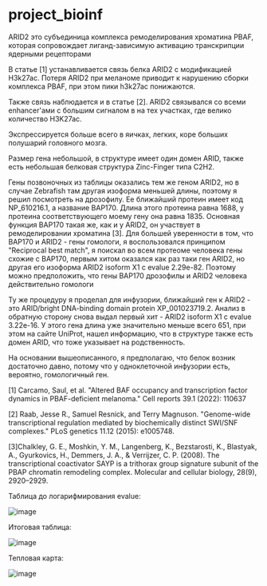 # project_bioinf
ARID2 это субъединица комплекса ремоделирования хроматина PBAF, которая сопровождает лиганд-зависимую активацию транскрипции ядерными рецепторами

В статье [1] устанавливается связь белка ARID2 с модификацией H3k27ac. Потеря ARID2 при меланоме приводит к нарушению сборки комплекса PBAF, при этом пики h3k27ac понижаются. 

Также связь наблюдается и в статье [2]. ARID2 связывался со всеми enhancer'ами с большим сигналом в на тех участках, где велико количество 
H3K27ac.

Экспрессируется больше всего в яичках, легких, коре больших полушарий головного мозга.

Размер гена небольшой, в структуре имеет один домен ARID, также есть небольшая белковая структура Zinc-Finger типа C2H2.

Гены позвоночных из таблицы оказались тем же геном ARID2, но в случае Zebrafish там другая изоформа меньшей длины, поэтому я решил посмотреть на дрозофилу. Ее ближайший протеин имеет код NP_610216.1, а название BAP170. Длина этого протеина равна 1688, у протеина соответствующего моему гену она равна 1835. Основная функция BAP170 такая же, как и у ARID2, он участвует в ремоделировании хроматина [3]. Для большей уверенности в том, что BAP170 и ARID2 - гены гомологи, я воспользовался принципом "Reciprocal best match", я поискал во всем протеоме человека гены схожие с BAP170, первым хитом оказался как раз таки ген ARID2, но другая его изоформа ARID2 isoform X1 c evalue 2.29e-82. Поэтому можно предположить, что гены BAP170 дрозофилы и ARID2 человека действительно гомологи

Ту же процедуру я проделал для инфузории, ближайший ген к ARID2 - это ARID/bright DNA-binding domain protein XP_001023719.2. Анализ в обратную сторону снова выдал первый хит - ARID2 isoform X1 c evalue 3.22e-16. У этого гена длина уже значительно меньше всего 651, при этом на сайте UniProt, нашел информацию, что в структуре также есть домен ARID, что тоже указывает на родственность.

На основании вышеописанного, я предполагаю, что белок возник достаточно давно, потому что у одноклеточной инфузории есть, вероятно, гомологичный ген. 

[1] Carcamo, Saul, et al. "Altered BAF occupancy and transcription factor dynamics in PBAF-deficient melanoma." Cell reports 39.1 (2022): 110637

[2] Raab, Jesse R., Samuel Resnick, and Terry Magnuson. "Genome-wide transcriptional regulation mediated by biochemically distinct SWI/SNF complexes." PLoS genetics 11.12 (2015): e1005748.

[3]Chalkley, G. E., Moshkin, Y. M., Langenberg, K., Bezstarosti, K., Blastyak, A., Gyurkovics, H., Demmers, J. A., & Verrijzer, C. P. (2008). The transcriptional coactivator SAYP is a trithorax group signature subunit of the PBAP chromatin remodeling complex. Molecular and cellular biology, 28(9), 2920–2929.

Таблица до логарифмирования evalue:

![image](https://github.com/petrpivovarov/project_bioinf/assets/115037034/c755cd6e-72ca-4a0d-8d2a-42e4bcc6af44)

Итоговая таблица:

![image](https://github.com/petrpivovarov/project_bioinf/assets/115037034/26f00bc1-eb45-4c04-a197-a34610b2b65e)

Тепловая карта:

![image](https://github.com/petrpivovarov/project_bioinf/assets/115037034/c78ee83f-fb5e-4432-ace9-4d4709d73700)

